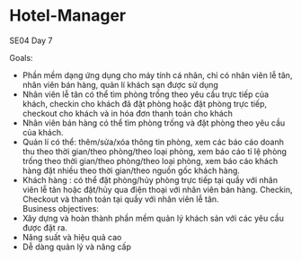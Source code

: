 # Hotel-Manager
SE04 Day 7  

Goals:  
- Phần mềm dạng ứng dụng cho máy tính cá nhân, chỉ có nhân viên lễ tân, nhân viên bán hàng, quản lí khách sạn được sử dụng  
- Nhân viên lễ tân có thể tìm phòng trống theo yêu cầu trực tiếp của khách, checkin cho khách đã đặt phòng hoặc đặt phòng trực tiếp, checkout cho khách   và in hóa đơn thanh toán cho khách  
- Nhân viên bán hàng có thể tìm phòng trống và đặt phòng theo yêu cầu của khách.  
- Quản lí có thể: thêm/sửa/xóa thông tin phòng, xem các báo cáo doanh thu theo thời gian/theo phòng/theo loại phòng, xem báo cáo tỉ lệ phòng trống theo   thời gian/theo phòng/theo loại phòng, xem báo cáo khách hàng đặt nhiều theo thời gian/theo nguồn gốc khách hàng.  
- Khách hàng : có thể đặt phòng/hủy phòng trực tiếp tại quầy với nhân viên lễ tân hoặc đặt/hủy qua điện thoại với nhân viên bán hàng. Checkin, Checkout   và thanh toán tại quầy với nhân viên lễ tân.  
Business objectives:  
- Xây dựng và hoàn thành phần mềm quản lý khách sản với các yêu cầu được đặt ra.  
- Năng suất và hiệu quả cao  
- Dễ dàng quản lý và nâng cấp  
